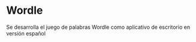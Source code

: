 # Wordle
Se desarrolla el juego de palabras Wordle como aplicativo de escritorio en versión español
